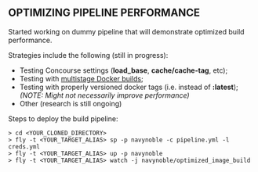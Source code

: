 ## OPTIMIZING PIPELINE PERFORMANCE

Started working on dummy pipeline that will demonstrate optimized build performance. 

Strategies include the following (still in progress):

+ Testing Concourse settings (**load_base**, **cache/cache-tag**, etc);
+ Testing with [multistage Docker builds](https://docs.docker.com/develop/develop-images/multistage-build/);
+ Testing with properly versioned docker tags (i.e. instead of **:latest**); *(NOTE: Might not necessarily improve performance)*
+ Other (research is still ongoing)

Steps to deploy the build pipeline:

```
> cd <YOUR_CLONED_DIRECTORY>
> fly -t <YOUR_TARGET_ALIAS> sp -p navynoble -c pipeline.yml -l creds.yml
> fly -t <YOUR_TARGET_ALIAS> up -p navynoble
> fly -t <YOUR_TARGET_ALIAS> watch -j navynoble/optimized_image_build
```

